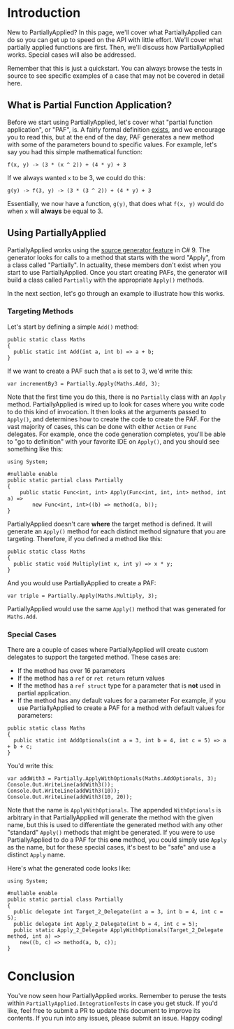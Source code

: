 # Introduction

New to PartiallyApplied? In this page, we'll cover what PartiallyApplied can do so you can get up to speed on the API with little effort. We'll cover what partially applied functions are first. Then, we'll discuss how PartiallyApplied works. Special cases will also be addressed.

Remember that this is just a quickstart. You can always browse the tests in source to see specific examples of a case that may not be covered in detail here.

## What is Partial Function Application?

Before we start using PartiallyApplied, let's cover what "partial function application", or "PAF", is. A fairly formal definition [exists](https://en.wikipedia.org/wiki/Partial_application), and we encourage you to read this, but at the end of the day, PAF generates a new method with some of the parameters bound to specific values. For example, let's say you had this simple mathematical function:
```
f(x, y) -> (3 * (x ^ 2)) + (4 * y) + 3
```
If we always wanted `x` to be 3, we could do this:
```
g(y) -> f(3, y) -> (3 * (3 ^ 2)) + (4 * y) + 3
```
Essentially, we now have a function, `g(y)`, that does what `f(x, y)` would do when `x` will **always** be equal to 3.

## Using PartiallyApplied

PartiallyApplied works using the [source generator feature](https://devblogs.microsoft.com/dotnet/introducing-c-source-generators/) in C# 9. The generator looks for calls to a method that starts with the word "Apply", from a class called "Partially". In actuality, these members don't exist when you start to use PartiallyApplied. Once you start creating PAFs, the generator will build a class called `Partially` with the appropriate `Apply()` methods.

In the next section, let's go through an example to illustrate how this works.

### Targeting Methods

Let's start by defining a simple `Add()` method:
```
public static class Maths
{
  public static int Add(int a, int b) => a + b;
}
```
If we want to create a PAF such that `a` is set to 3, we'd write this:
```
var incrementBy3 = Partially.Apply(Maths.Add, 3);
```
Note that the first time you do this, there is no `Partially` class with an `Apply` method. PartiallyApplied is wired up to look for cases where you write code to do this kind of invocation. It then looks at the arguments passed to `Apply()`, and determines how to create the code to create the PAF. For the vast majority of cases, this can be done with either `Action` or `Func` delegates. For example, once the code generation completes, you'll be able to "go to definition" with your favorite IDE on `Apply()`, and you should see something like this:
```
using System;

#nullable enable
public static partial class Partially
{
	public static Func<int, int> Apply(Func<int, int, int> method, int a) =>
		new Func<int, int>((b) => method(a, b));
}
```
PartiallyApplied doesn't care **where** the target method is defined. It will generate an `Apply()` method for each distinct method signature that you are targeting. Therefore, if you defined a method like this:
```
public static class Maths
{
  public static void Multiply(int x, int y) => x * y;
}
```
And you would use PartiallyApplied to create a PAF:
```
var triple = Partially.Apply(Maths.Multiply, 3);
```
PartiallyApplied would use the same `Apply()` method that was generated for `Maths.Add`.

### Special Cases

There are a couple of cases where PartiallyApplied will create custom delegates to support the targeted method. These cases are:
* If the method has over 16 parameters
* If the method has a `ref` or `ret return` return values
* If the method has a `ref struct` type for a parameter that is **not** used in partial application.
* If the method has any default values for a parameter
For example, if you use PartiallyApplied to create a PAF for a method with default values for parameters:
```
public static class Maths
{
  public static int AddOptionals(int a = 3, int b = 4, int c = 5) => a + b + c;
}
```
You'd write this:
```
var addWith3 = Partially.ApplyWithOptionals(Maths.AddOptionals, 3);
Console.Out.WriteLine(addWith3());
Console.Out.WriteLine(addWith3(10));
Console.Out.WriteLine(addWith3(10, 20));
```
Note that the name is `ApplyWithOptionals`. The appended `WithOptionals` is arbitrary in that PartiallyApplied will generate the method with the given name, but this is used to differentiate the generated method with any other "standard" `Apply()` methods that might be generated. If you were to use PartiallyApplied to do a PAF for this **one** method, you could simply use `Apply` as the name, but for these special cases, it's best to be "safe" and use a distinct `Apply` name.

Here's what the generated code looks like:
```
using System;

#nullable enable
public static partial class Partially
{
  public delegate int Target_2_Delegate(int a = 3, int b = 4, int c = 5);
  public delegate int Apply_2_Delegate(int b = 4, int c = 5);
  public static Apply_2_Delegate ApplyWithOptionals(Target_2_Delegate method, int a) =>
    new((b, c) => method(a, b, c));
}
```
# Conclusion

You've now seen how PartiallyApplied works. Remember to peruse the tests within `PartiallyApplied.IntegrationTests` in case you get stuck. If you'd like, feel free to submit a PR to update this document to improve its contents. If you run into any issues, please submit an issue. Happy coding!